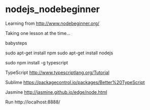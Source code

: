 # nodejs_nodebeginner
Learning from http://www.nodebeginner.org/

Taking one lesson at the time...

babysteps


  sudo apt-get install npm
  sudo apt-get install nodejs
  
  sudo npm install -g typescript

TypeScript
  http://www.typescriptlang.org/Tutorial
  
Sublime
  https://packagecontrol.io/packages/Better%20TypeScript
  
  
Jasmine
  http://jasmine.github.io/edge/node.html
  
Run
  http://localhost:8888/
